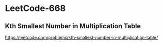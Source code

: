 # LeetCode-668
##  Kth Smallest Number in Multiplication Table
https://leetcode.com/problems/kth-smallest-number-in-multiplication-table/
